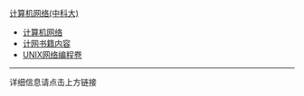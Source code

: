 [计算机网络(中科大)](https://www.icourse163.org/learn/USTC-1463123169?tid=1468127461#/learn/announce)

-   [计算机网络](./01.计算机网络.md)
-   [计网书籍内容](./02.计网书籍内容.md)
-   [UNIX网络编程卷](./03.UNIX网络编程卷.md)

------

详细信息请点击上方链接
